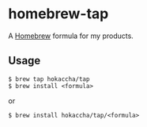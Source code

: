 homebrew-tap
============

A [Homebrew](http://brew.sh/) formula for my products.

Usage
------------

```
$ brew tap hokaccha/tap
$ brew install <formula>
```

or

```
$ brew install hokaccha/tap/<formula>
```
